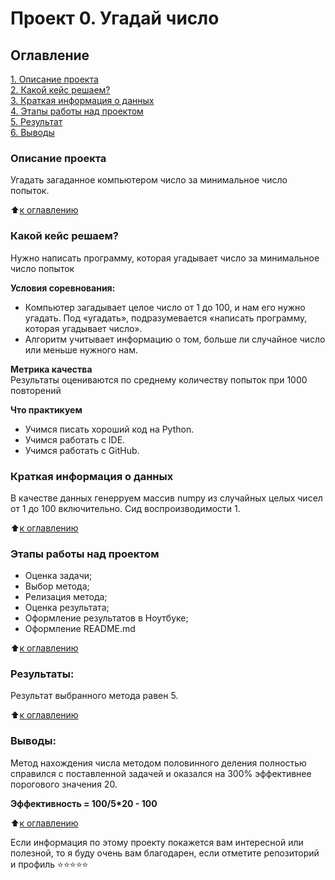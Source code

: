 # Проект 0. Угадай число

## Оглавление  
[1. Описание проекта](.README.md#Описание-проекта)  
[2. Какой кейс решаем?](.README.md#Какой-кейс-решаем)  
[3. Краткая информация о данных](.README.md#Краткая-информация-о-данных)  
[4. Этапы работы над проектом](.README.md#Этапы-работы-над-проектом)  
[5. Результат](.README.md#Результат)    
[6. Выводы](.README.md#Выводы) 

### Описание проекта    
Угадать загаданное компьютером число за минимальное число попыток.

:arrow_up:[к оглавлению](_)


### Какой кейс решаем?    
Нужно написать программу, которая угадывает число за минимальное число попыток

**Условия соревнования:**  
- Компьютер загадывает целое число от 1 до 100, и нам его нужно угадать. Под «угадать», подразумевается «написать программу, которая угадывает число».
- Алгоритм учитывает информацию о том, больше ли случайное число или меньше нужного нам.

**Метрика качества**     
Результаты оцениваются по среднему количеству попыток при 1000 повторений

**Что практикуем**     

* Учимся писать хороший код на Python.
* Учимся работать с IDE.
* Учимся работать с GitHub.



### Краткая информация о данных
В качестве данных генерруем массив numpy из случайных целых чисел от 1 до 100 включительно.
Сид воспроизводимости 1.
  
:arrow_up:[к оглавлению](.README.md#Оглавление)


### Этапы работы над проектом  
* Оценка задачи;
* Выбор метода;
* Релизация метода;
* Оценка результата;
* Оформление результатов в Ноутбуке;
* Оформление README.md

:arrow_up:[к оглавлению](.README.md#Оглавление)


### Результаты:  
Результат выбранного метода равен 5.

:arrow_up:[к оглавлению](.README.md#Оглавление)


### Выводы:  
Метод нахождения числа методом половинного деления полностью справился с поставленной задачей и оказался на 300% эффективнее порогового значения 20.

**Эффективность = 100/5*20 - 100**

:arrow_up:[к оглавлению](.README.md#Оглавление)


Если информация по этому проекту покажется вам интересной или полезной, то я буду очень вам благодарен, если отметите репозиторий и профиль ⭐️⭐️⭐️⭐️⭐️
